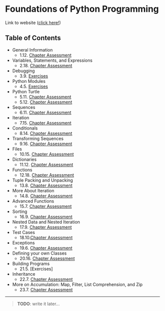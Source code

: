 # Foundations of Python Programming

Link to website ([click here!](https://runestone.academy/ns/books/published/fopp/index.html))

## Table of Contents

- General Information
  - 1.12. [Chapter Assessment](foundations_of_python_programming/01_12_chapter_assessment.md)
- Variables, Statements, and Expressions
  - 2.18. [Chapter Assessment](foundations_of_python_programming/02_18_chapter_assessment.md)
- Debugging
  - 3.9. [Exercises](foundations_of_python_programming/03_09_exercises.md)
- Python Modules
  - 4.5. [Exercises](foundations_of_python_programming/04_05_exercises.md)
- Python Turtle
  - 5.11. [Chapter Assessment](foundations_of_python_programming/05_11_chapter_assessment.md)
  - 5.12. [Chapter Assessment](foundations_of_python_programming/05_12_chapter_assessment.md)
- Sequences
  - 6.11. [Chapter Assessment](foundations_of_python_programming/06_11_chapter_assessment.md)
- Iteration
  - 7.15. [Chapter Assessment](foundations_of_python_programming/07_15_chapter_assessment.md)
- Conditionals
  - 8.14. [Chapter Assessment](foundations_of_python_programming/08_14_chapter_assessment.md)
- Transforming Sequences
  - 9.16. [Chapter Assessment](foundations_of_python_programming/09_16_chapter_assessment.md)
- Files
  - 10.15. [Chapter Assessment](foundations_of_python_programming/09_16_chapter_assessment.md)
- Dictionaries
  - 11.12. [Chapter Assessment](foundations_of_python_programming/11_12_chapter_assessment.md)
- Functions
  - 12.18. [Chapter Assessment](foundations_of_python_programming/12_18_chapter_assessment.md)
- Tuple Packing and Unpacking
  - 13.8. [Chapter Assessment](foundations_of_python_programming/13_08_chapter_assessment.md)
- More About Iteration
  - 14.8. [Chapter Assessment](foundations_of_python_programming/14_08_chapter_assessment.md)
- Advanced Functions
  - 15.7. [Chapter Assessment](foundations_of_python_programming/15_07_chapter_assessment.md)
- Sorting
  - 16.9. [Chapter Assessment](foundations_of_python_programming/16_09_chapter_assessment.md)
- Nested Data and Nested Iteration
  - 17.9. [Chapter Assessment](foundations_of_python_programming/17_09_chapter_assessment.md)
- Test Cases
  - 18.10.[Chapter Assessment](foundations_of_python_programming/18_10_chapter_assessment.md)
- Exceptions
  - 19.6. [Chapter Assessment](foundations_of_python_programming/19_06_chapter_assessment.md)
- Defining your own Classes
  - 20.16. [Chapter Assessment](foundations_of_python_programming/20_16_chapter_assessment.md)
- Building Programs
  - 21.5. [Exercises]
- Inheritance
  - 22.7. [Chapter Assessment]()
- More on Accumulation: Map, Filter, List Comprehension, and Zip
  - 23.7. [Chapter Assessment]()

---

> __**TODO**__: write it later...

